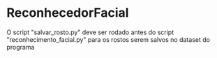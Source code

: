 # ReconhecedorFacial
O script "salvar_rosto.py" deve ser rodado antes do script "reconhecimento_facial.py" para os rostos serem salvos no dataset do programa
